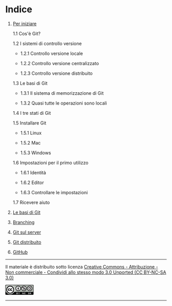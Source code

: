 # Indice

1. [Per iniziare][cap1]

    1.1 Cos'è Git?
    
    1.2 I sistemi di controllo versione
    
    - 1.2.1 Controllo versione locale
        
    - 1.2.2 Controllo versione centralizzato
        
    - 1.2.3 Controllo versione distribuito
    
    1.3 Le basi di Git
        
    - 1.3.1 Il sistema di memorizzazione di Git
        
    - 1.3.2 Quasi tutte le operazioni sono locali
    
    1.4 I tre stati di Git
    
    1.5 Installare Git
        
    - 1.5.1 Linux
        
    - 1.5.2 Mac
        
    - 1.5.3 Windows
    
    1.6 Impostazioni per il primo utilizzo
        
    - 1.6.1 Identità
        
    - 1.6.2 Editor
        
    - 1.6.3 Controllare le impostazioni
    
    1.7 Ricevere aiuto

2. [Le basi di Git][cap2] 
3. [Branching][cap3] 
4. [Git sul server][cap4]
5. [Git distribuito][cap5]
6. [GitHub][cap6]

[cap1]: https://github.com/FraClem/GitTutorial/blob/master/1.%20Per%20iniziare.md
[cap2]: https://github.com/FraClem/GitTutorial/blob/master/2.%20Le%20basi%20di%20Git.md
[cap3]: https://github.com/FraClem/GitTutorial/blob/master/3.%20Branching.md
[cap4]: https://github.com/FraClem/GitTutorial/blob/master/4.%20Git%20sul%20server.md
[cap5]: https://github.com/FraClem/GitTutorial/blob/master/5.%20Git%20distribuito.md
[cap6]: https://github.com/FraClem/GitTutorial/blob/master/6.%20GitHub.md

---

Il materiale è distribuito sotto licenza [Creative Commons - Attribuzione - Non commerciale - Condividi allo stesso modo 3.0 Unported (CC BY-NC-SA 3.0)][licenza]

![Licenza CC BY-NC-SA 3.0](license.png "Licenza CC BY-NC-SA 3.0")

[licenza]: https://creativecommons.org/licenses/by-nc-sa/3.0/

---
